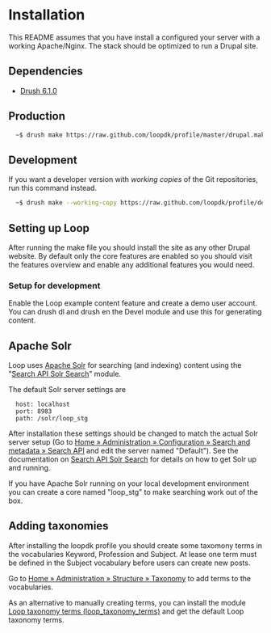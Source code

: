 # Installation
This README assumes that you have install a configured your server with a
working Apache/Nginx. The stack should be optimized to run a Drupal site.

## Dependencies
* [Drush 6.1.0](https://github.com/drush-ops/drush)

## Production
```sh
  ~$ drush make https://raw.github.com/loopdk/profile/master/drupal.make loop
```

## Development
If you want a developer version with _working copies_ of the Git repositories,
run this command instead.

```sh
  ~$ drush make --working-copy https://raw.github.com/loopdk/profile/development/drupal.make loop
```

## Setting up Loop

After running the make file you should install the site as any other Drupal website.
By default only the core features are enabled so you should visit the features overview and enable any additional features you would need.


### Setup for development

Enable the Loop example content feature and create a demo user account.
You can drush dl and drush en the Devel module and use this for generating content.

## Apache Solr

Loop uses [Apache Solr](http://lucene.apache.org/solr/) for searching (and indexing) content using the "[Search API Solr Search](https://www.drupal.org/project/search_api_solr)" module.

The default Solr server settings are

```
  host: localhost
  port: 8983
  path: /solr/loop_stg
```

After installation these settings should be changed to match the actual Solr server setup (Go to [Home » Administration » Configuration » Search and metadata » Search API](/admin/config/search/search_api)
and edit the server named "Default"). See the documentation on [Search API Solr Search](https://www.drupal.org/project/search_api_solr) for details on how to get Solr up and running.

If you have Apache Solr running on your local development environment you can create a core named "loop_stg" to make searching work out of the box.


## Adding taxonomies

After installing the loopdk profile you should create some taxomony terms in the vocabularies Keyword, Profession and Subject. At lease one term must be defined in the Subject vocabulary before users can create new posts.

Go to [Home » Administration » Structure » Taxonomy](/admin/structure/taxonomy) to add terms to the vocabularies.

As an alternative to manually creating terms, you can install the module [Loop taxonomy terms (loop_taxonomy_terms)](/admin/modules#loop_content) and get the default Loop taxonomy terms.
